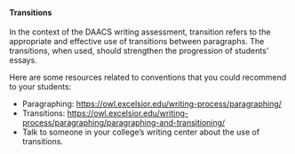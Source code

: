 #### Transitions

In the context of the DAACS writing assessment, transition refers to the appropriate and effective use of transitions between paragraphs. The transitions, when used, should strengthen the progression of students' essays. 

Here are some resources related to conventions that you could recommend to your students:

* Paragraphing: https://owl.excelsior.edu/writing-process/paragraphing/ 
* Transitions: https://owl.excelsior.edu/writing-process/paragraphing/paragraphing-and-transitioning/
* Talk to someone in your college’s writing center about the use of transitions.
